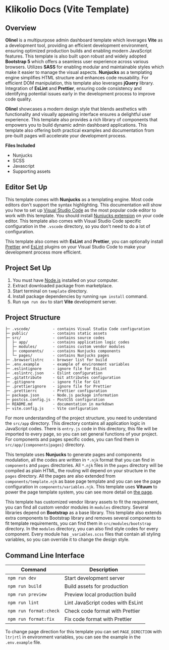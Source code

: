 # Klikolio Docs (Vite Template)

## Overview

**Olinel** is a multipurpose admin dashboard template which leverages **Vite** as a development tool, providing an efficient development environment, ensuring optimized production builds and enabling modern JavaScript features. This template is also built upon robust and widely adopted **Bootstrap 5** which offers a seamless user experience across various browsers. Utilizes **SASS** for enabling modular and maintainable styles which make it easier to manage the visual aspects. **Nunjucks** as a templating engine simplifies HTML structure and enhances code reusability. For efficient DOM manipulation, this template also leverages **jQuery** library. Integration of **EsLint** and **Prettier**, ensuring code consistency and identifying potential issues early in the development process to improve code quality.

**Olinel** showcases a modern design style that blends aesthetics with functionality and visually appealing interface ensures a delightful user experience. This template also provides a rich library of components that empowers you to build dynamic admin dashboard applications. This template also offering both practical examples and documentation from pre-built pages will accelerate your development process.

**Files Included**

- Nunjucks
- SCSS
- Javascript
- Supporting assets

## Editor Set Up

This template comes with **Nunjucks** as a templating engine. Most code editors don't support the syntax highlighting. This documentation will show you how to set up [Visual Studio Code](https://code.visualstudio.com) as the most popular code editor to work with this template. You should install [Nunjucks extension](https://marketplace.visualstudio.com/items?itemName=ronnidc.nunjucks) on your code editor. This template also comes with Visual Studio Code specific configuration in the `.vscode` directory, so you don't need to do a lot of configuration.

This template also comes with **EsLint** and **Prettier**, you can optionally install [Prettier](https://marketplace.visualstudio.com/items?itemName=esbenp.prettier-vscode) and [EsLint](https://marketplace.visualstudio.com/items?itemName=dbaeumer.vscode-eslint) plugins on your Visual Studio Code to make your development process more efficient.

## Project Set Up

1. You must have [Node.js](https://nodejs.org) installed on your computer.
2. Extract downloaded package from marketplace.
3. Start terminal on `template` directory.
4. Install package dependencies by running `npm install` command.
5. Run `npm run dev` to start **Vite** development server.

## Project Structure

```
├─ .vscode/          - contains Visual Studio Code configuration
├─ public/           - contains static assets
├─ src/              - contains source codes
│  ├─ app/           - contains application logic codes
│  ├─ modules/       - contains custom vendor modules
│  ├─ components/    - contains Nunjucks components
│  └─ pages/         - contains Nunjucks pages
├─ .browserlistrc    - browser list for build
├─ .env.example      - example of environment variables
├─ .eslintignore     - ignore file for EsLint
├─ .eslintrc.json    - Eslint configuration
├─ .gitattribute     - Git attributes configuration
├─ .gitignore        - ignore file for Git
├─ .prettierignore   - ignore file for Prettier
├─ .prettierrc       - Prettier configuration
├─ package.json      - Node.js package information
├─ postcss.config.js - PostCSS configuration
├─ README.md         - documentation in markdown
├─ vite.config.js    - Vite configuration
```

For more understanding of the project structure, you need to understand the `src/app` directory. This directory contains all application logic in JavaScript codes. There is `entry.js` code in this directory, this file will be imported to every page, so you can set general functions of your project. For components and pages specific codes, you can find them in `src/app/{components|pages}` directory.

This template uses **Nunjucks** to generate pages and components modulation, all the codes are written in `*.njk` format that you can find in `components` and `pages` directories. All `*.njk` files in the `pages` directory will be compiled as plain HTML, the routing will depend on your structure in the `pages` directory. All the pages are also extended from `components/template.njk` as base page template and you can see the page configuration in `components/variables.njk`. This template uses **Vituum** to power the page template system, you can see more detail on [the page](https://vituum.dev/guide/template-engines.html).

This template has customized vendor library assets to fit the requirement, you can find all custom vendor modules in `modules` directory. Several libraries depend on **Bootstrap** as a base library. This template also extends extra components to Bootstrap library and removes several components to fit template requirements, you can find them in `src/modules/bootstrap` directory. In the `modules` directory, you can also find style codes for every component. Every module has `_variables.scss` files that contain all styling variables, so you can override it to change the design style.

## Command Line Interface

| Command                | Description                       |
| ---------------------- | --------------------------------- |
| `npm run dev`          | Start development server          |
| `npm run build`        | Build assets for production      |
| `npm run preview`      | Preview local production build    |
| `npm run lint`         | Lint JavaScript codes with EsLint |
| `npm run format:check` | Check code format with Prettier   |
| `npm run format:fix`   | Fix code format with Prettier     |

To change page direction for this template you can set `PAGE_DIRECTION` with `ltr|rtl` in environment variables, you can see the example in the  `.env.example` file.
